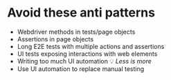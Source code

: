 # Avoid these anti patterns

- Webdriver methods in tests/page objects
- Assertions in page objects
- Long E2E tests with multiple actions and assertions
- UI tests exposing interactions with web elements
- Writing too much UI automation 💡 _Less is more_
- Use UI automation to replace manual testing
